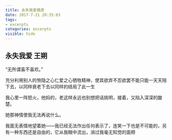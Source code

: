 ```yaml
---
title: 永失我爱摘录
date: 2017-7-21 20:35:03
tags: 
- excerpts
categories: excerpts
visible: hide
---
```

## 永失我爱    王朔   
 “无所谓喜不喜欢。”

 充分利用别人的恻隐之心仁爱之心牺牲精神，使其欲弃不忍欲罢不能只能一天天陪下去，以同样衰老下去以同样的结局了此一生

 我心里一阵怒火，他妈的，老这样永远也别想把话挑明，接着，又陷入深深的酸楚。

 她那神情使我无法再说什么。

 我面无表情地望着她——我已经无法作出任何表示了，连笑一下也是不可能的，另有一种东西还是自由的，它从我眼中流出，淌过我毫无知觉的面颊
